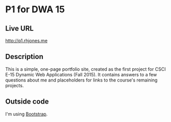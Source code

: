 # P1 for DWA 15

## Live URL
http://p1.rhjones.me

## Description
This is a simple, one-page portfolio site, created as the first project for CSCI E-15 Dynamic Web Applications (Fall 2015). It contains answers to a few questions about me and placeholders for links to the course's remaining projects.

## Outside code

I'm using [Bootstrap](http://getbootstrap.com/).